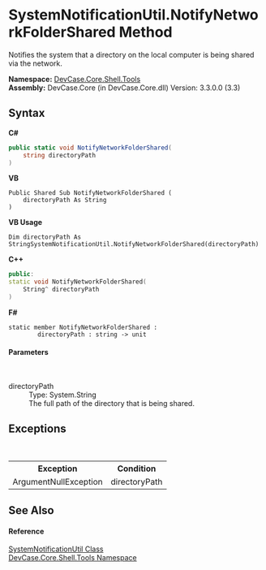 # SystemNotificationUtil.NotifyNetworkFolderShared Method 
 

Notifies the system that a directory on the local computer is being shared via the network.

**Namespace:**&nbsp;<a href="N_DevCase_Core_Shell_Tools">DevCase.Core.Shell.Tools</a><br />**Assembly:**&nbsp;DevCase.Core (in DevCase.Core.dll) Version: 3.3.0.0 (3.3)

## Syntax

**C#**<br />
``` C#
public static void NotifyNetworkFolderShared(
	string directoryPath
)
```

**VB**<br />
``` VB
Public Shared Sub NotifyNetworkFolderShared ( 
	directoryPath As String
)
```

**VB Usage**<br />
``` VB Usage
Dim directoryPath As StringSystemNotificationUtil.NotifyNetworkFolderShared(directoryPath)
```

**C++**<br />
``` C++
public:
static void NotifyNetworkFolderShared(
	String^ directoryPath
)
```

**F#**<br />
``` F#
static member NotifyNetworkFolderShared : 
        directoryPath : string -> unit 

```


#### Parameters
&nbsp;<dl><dt>directoryPath</dt><dd>Type: System.String<br />The full path of the directory that is being shared.</dd></dl>

## Exceptions
&nbsp;<table><tr><th>Exception</th><th>Condition</th></tr><tr><td>ArgumentNullException</td><td>directoryPath</td></tr></table>

## See Also


#### Reference
<a href="T_DevCase_Core_Shell_Tools_SystemNotificationUtil">SystemNotificationUtil Class</a><br /><a href="N_DevCase_Core_Shell_Tools">DevCase.Core.Shell.Tools Namespace</a><br />